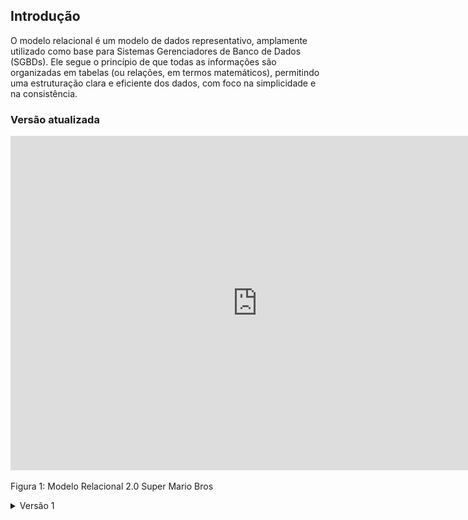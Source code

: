## Introdução

O modelo relacional é um modelo de dados representativo, amplamente utilizado como base para Sistemas Gerenciadores de Banco de Dados (SGBDs). Ele segue o princípio de que todas as informações são organizadas em tabelas (ou relações, em termos matemáticos), permitindo uma estruturação clara e eficiente dos dados, com foco na simplicidade e na consistência.


### Versão atualizada

<iframe width="790" height="535" src="https://lucid.app/documents/embedded/c5fcc57f-6aac-4f5e-b47b-98853051d532" id="k9tudGX0Pcl3" frameborder="0" scrolling="no" allow="fullscreen; clipboard-read; clipboard-write" allowfullscreen></iframe>

Figura 1: Modelo Relacional 2.0 Super Mario Bros 

<details>
  <summary>Versão 1</summary>
  
  ![Modelo Relacional](./assets/modelo-relacional-v1.jpeg)
Figura 2: Modelo Relacional 1.0 Super Mario Bros 


</details>